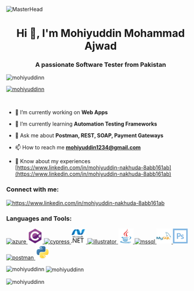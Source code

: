 ![MasterHead](https://www.keenesystems.com/hs-fs/hubfs/software-testing.jpg?width=900&name=software-testing.jpg)

<h1 align="center">Hi 👋, I'm Mohiyuddin Mohammad Ajwad</h1>
<h3 align="center">A passionate Software Tester from Pakistan</h3>

<p align="left"> <img src="https://komarev.com/ghpvc/?username=mohiyuddinn&label=Profile%20views&color=0e75b6&style=flat" alt="mohiyuddinn" /> </p>

<p align="left"> <a href="https://github.com/ryo-ma/github-profile-trophy"><img src="https://github-profile-trophy.vercel.app/?username=mohiyuddinn" alt="mohiyuddinn" /></a> </p>

<p align="left"> <a href="https://twitter.com/" target="blank"><img src="https://img.shields.io/twitter/follow/?logo=twitter&style=for-the-badge" alt="" /></a> </p>

- 🔭 I’m currently working on **Web Apps**

- 🌱 I’m currently learning **Automation Testing Frameworks**

- 💬 Ask me about **Postman, REST, SOAP, Payment Gateways**

- 📫 How to reach me **mohiyuddin1234@gmail.com**

- 📄 Know about my experiences [https://www.linkedin.com/in/mohiyuddin-nakhuda-8abb161ab](https://www.linkedin.com/in/mohiyuddin-nakhuda-8abb161ab)

<h3 align="left">Connect with me:</h3>
<p align="left">
<a href="https://linkedin.com/in/https://www.linkedin.com/in/mohiyuddin-nakhuda-8abb161ab" target="blank"><img align="center" src="https://raw.githubusercontent.com/rahuldkjain/github-profile-readme-generator/master/src/images/icons/Social/linked-in-alt.svg" alt="https://www.linkedin.com/in/mohiyuddin-nakhuda-8abb161ab" height="30" width="40" /></a>
</p>

<h3 align="left">Languages and Tools:</h3>
<p align="left"> <a href="https://azure.microsoft.com/en-in/" target="_blank" rel="noreferrer"> <img src="https://www.vectorlogo.zone/logos/microsoft_azure/microsoft_azure-icon.svg" alt="azure" width="40" height="40"/> </a> <a href="https://www.w3schools.com/cs/" target="_blank" rel="noreferrer"> <img src="https://raw.githubusercontent.com/devicons/devicon/master/icons/csharp/csharp-original.svg" alt="csharp" width="40" height="40"/> </a> <a href="https://www.cypress.io" target="_blank" rel="noreferrer"> <img src="https://raw.githubusercontent.com/simple-icons/simple-icons/6e46ec1fc23b60c8fd0d2f2ff46db82e16dbd75f/icons/cypress.svg" alt="cypress" width="40" height="40"/> </a> <a href="https://dotnet.microsoft.com/" target="_blank" rel="noreferrer"> <img src="https://raw.githubusercontent.com/devicons/devicon/master/icons/dot-net/dot-net-original-wordmark.svg" alt="dotnet" width="40" height="40"/> </a> <a href="https://www.adobe.com/in/products/illustrator.html" target="_blank" rel="noreferrer"> <img src="https://www.vectorlogo.zone/logos/adobe_illustrator/adobe_illustrator-icon.svg" alt="illustrator" width="40" height="40"/> </a> <a href="https://www.java.com" target="_blank" rel="noreferrer"> <img src="https://raw.githubusercontent.com/devicons/devicon/master/icons/java/java-original.svg" alt="java" width="40" height="40"/> </a> <a href="https://www.microsoft.com/en-us/sql-server" target="_blank" rel="noreferrer"> <img src="https://www.svgrepo.com/show/303229/microsoft-sql-server-logo.svg" alt="mssql" width="40" height="40"/> </a> <a href="https://www.mysql.com/" target="_blank" rel="noreferrer"> <img src="https://raw.githubusercontent.com/devicons/devicon/master/icons/mysql/mysql-original-wordmark.svg" alt="mysql" width="40" height="40"/> </a> <a href="https://www.photoshop.com/en" target="_blank" rel="noreferrer"> <img src="https://raw.githubusercontent.com/devicons/devicon/master/icons/photoshop/photoshop-line.svg" alt="photoshop" width="40" height="40"/> </a> <a href="https://postman.com" target="_blank" rel="noreferrer"> <img src="https://www.vectorlogo.zone/logos/getpostman/getpostman-icon.svg" alt="postman" width="40" height="40"/> </a> <a href="https://www.python.org" target="_blank" rel="noreferrer"> <img src="https://raw.githubusercontent.com/devicons/devicon/master/icons/python/python-original.svg" alt="python" width="40" height="40"/> </a> </p>

<p><img align="left" src="https://github-readme-stats.vercel.app/api/top-langs?username=mohiyuddinn&show_icons=true&locale=en&layout=compact" alt="mohiyuddinn" /></p>

<p>&nbsp;<img align="center" src="https://github-readme-stats.vercel.app/api?username=mohiyuddinn&show_icons=true&locale=en" alt="mohiyuddinn" /></p>

<p><img align="center" src="https://github-readme-streak-stats.herokuapp.com/?user=mohiyuddinn&" alt="mohiyuddinn" /></p>
